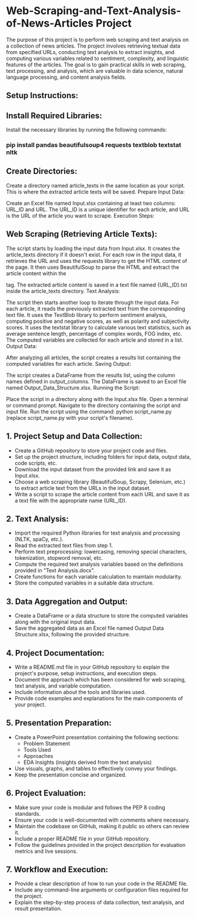 # Web-Scraping-and-Text-Analysis-of-News-Articles Project

The purpose of this project is to perform web scraping and text analysis on a collection of news articles. The project involves retrieving textual data from specified URLs, conducting text analysis to extract insights, and computing various variables related to sentiment, complexity, and linguistic features of the articles. The goal is to gain practical skills in web scraping, text processing, and analysis, which are valuable in data science, natural language processing, and content analysis fields.

## Setup Instructions:

## Install Required Libraries:

Install the necessary libraries by running the following commands:
### pip install pandas beautifulsoup4 requests textblob textstat nltk

## Create Directories:

Create a directory named article_texts in the same location as your script. This is where the extracted article texts will be saved.
Prepare Input Data:

Create an Excel file named Input.xlsx containing at least two columns: URL_ID and URL. The URL_ID is a unique identifier for each article, and URL is the URL of the article you want to scrape.
Execution Steps:

## Web Scraping (Retrieving Article Texts):

The script starts by loading the input data from Input.xlsx.
It creates the article_texts directory if it doesn't exist.
For each row in the input data, it retrieves the URL and uses the requests library to get the HTML content of the page.
It then uses BeautifulSoup to parse the HTML and extract the article content within the <article> tag.
The extracted article content is saved in a text file named {URL_ID}.txt inside the article_texts directory.
Text Analysis:

The script then starts another loop to iterate through the input data.
For each article, it reads the previously extracted text from the corresponding text file.
It uses the TextBlob library to perform sentiment analysis, computing positive and negative scores, as well as polarity and subjectivity scores.
It uses the textstat library to calculate various text statistics, such as average sentence length, percentage of complex words, FOG index, etc.
The computed variables are collected for each article and stored in a list.
Output Data:

After analyzing all articles, the script creates a results list containing the computed variables for each article.
Saving Output:

The script creates a DataFrame from the results list, using the column names defined in output_columns.
The DataFrame is saved to an Excel file named Output_Data_Structure.xlsx.
Running the Script:

Place the script in a directory along with the Input.xlsx file.
Open a terminal or command prompt.
Navigate to the directory containing the script and input file.
Run the script using the command: python script_name.py (replace script_name.py with your script's filename).



## 1. Project Setup and Data Collection:

- Create a GitHub repository to store your project code and files.
- Set up the project structure, including folders for input data, output data, code scripts, etc.
- Download the input dataset from the provided link and save it as Input.xlsx.
- Choose a web scraping library (BeautifulSoup, Scrapy, Selenium, etc.) to extract article text from the URLs in the input dataset.
- Write a script to scrape the article content from each URL and save it as a text file with the appropriate name (URL_ID).

## 2. Text Analysis:

- Import the required Python libraries for text analysis and processing (NLTK, spaCy, etc.).
- Read the extracted text files from step 1.
- Perform text preprocessing: lowercasing, removing special characters, tokenization, stopword removal, etc.
- Compute the required text analysis variables based on the definitions provided in "Text Analysis.docx".
- Create functions for each variable calculation to maintain modularity.
- Store the computed variables in a suitable data structure.

## 3. Data Aggregation and Output:

- Create a DataFrame or a data structure to store the computed variables along with the original input data.
- Save the aggregated data as an Excel file named Output Data Structure.xlsx, following the provided structure.

## 4. Project Documentation:

- Write a README.md file in your GitHub repository to explain the project's purpose, setup instructions, and execution steps.
- Document the approach which has been considered for web scraping, text analysis, and variable computation.
- Include information about the tools and libraries used.
- Provide code examples and explanations for the main components of your project.

## 5. Presentation Preparation:

- Create a PowerPoint presentation containing the following sections:
    - Problem Statement
    - Tools Used
    - Approaches
    - EDA Insights (insights derived from the text analysis)
- Use visuals, graphs, and tables to effectively convey your findings.
- Keep the presentation concise and organized.

## 6. Project Evaluation:

- Make sure your code is modular and follows the PEP 8 coding standards.
- Ensure your code is well-documented with comments where necessary.
- Maintain the codebase on GitHub, making it public so others can review it.
- Include a proper README file in your GitHub repository.
- Follow the guidelines provided in the project description for evaluation metrics and live sessions.

## 7. Workflow and Execution:

- Provide a clear description of how to run your code in the README file.
- Include any command-line arguments or configuration files required for the project.
- Explain the step-by-step process of data collection, text analysis, and result presentation.

